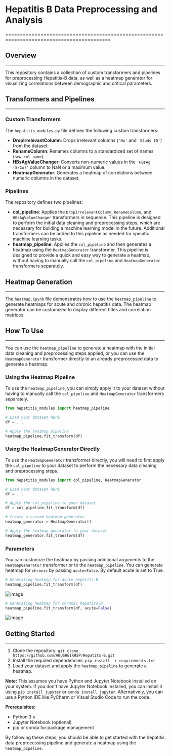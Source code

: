 # Hepatitis B Data Preprocessing and Analysis
==========================================================================================

## Overview
------------

This repository contains a collection of custom transformers and pipelines for preprocessing Hepatitis-B data, as well as a heatmap generator for visualizing correlations between demographic and critical parameters.

## Transformers and Pipelines
-----------------------------

### Custom Transformers

The `hepatitis_modules.py` file defines the following custom transformers:

* **DropIrrelevantColumn**: Drops irrelevant columns (`'No'` and `'Study ID'`) from the dataset.
* **RenameColumn**: Renames columns to a standardized set of names (`new_col_name`).
* **HBsAgValueChanger**: Converts non-numeric values in the `'HBsAg (S/Co)'` column to NaN or a maximum value.
* **HeatmapGenerator**: Generates a heatmap of correlations between numeric columns in the dataset.

### Pipelines

The repository defines two pipelines:

* **col_pipeline**: Applies the `DropIrrelevantColumn`, `RenameColumn`, and `HBsAgValueChanger` transformers in sequence. This pipeline is designed to perform the initial data cleaning and preprocessing steps, which are necessary for building a machine learning model in the future. Additional transformers can be added to this pipeline as needed for specific machine learning tasks.
* **heatmap_pipeline**: Applies the `col_pipeline` and then generates a heatmap using the `HeatmapGenerator` transformer. This pipeline is designed to provide a quick and easy way to generate a heatmap, without having to manually call the `col_pipeline` and `HeatmapGenerator` transformers separately.

## Heatmap Generation
----------------------

The `heatmap.ipynb` file demonstrates how to use the `heatmap_pipeline` to generate heatmaps for acute and chronic hepatitis data. The heatmap generator can be customized to display different titles and correlation matrices.

## How To Use
--------------

You can use the `heatmap_pipeline` to generate a heatmap with the initial data cleaning and preprocessing steps applied, or you can use the `HeatmapGenerator` transformer directly to an already preprocessed data to generate a heatmap.

### Using the Heatmap Pipeline

To use the `heatmap_pipeline`, you can simply apply it to your dataset without having to manually call the `col_pipeline` and `HeatmapGenerator` transformers separately.

```python
from hepatitis_modules import heatmap_pipeline

# Load your dataset here
df = ...

# Apply the heatmap pipeline
heatmap_pipeline.fit_transform(df)
```

### Using the HeatmapGenerator Directly

To use the `HeatmapGenerator` transformer directly, you will need to first apply the `col_pipeline` to your dataset to perform the necessary data cleaning and preprocessing steps.

```python
from hepatitis_modules import col_pipeline, HeatmapGenerator

# Load your dataset here
df = ...

# Apply the col_pipeline to your dataset
df = col_pipeline.fit_transform(df)

# Create a custom heatmap generator
heatmap_generator = HeatmapGenerator()

# Apply the heatmap generator to your dataset
heatmap_generator.fit_transform(df)
```

### Parameters

You can customize the heatmap by passing additional arguments to the `HeatmapGenerator` transformer or to the `heatmap_pipeline`. You can generate heatmap for `chronic` by passing `acute=False`. By default acute is set to True.

```python
# Generating heatmap for acute hepatits-B
heatmap_pipeline.fit_transform(df)
```
![image](https://github.com/user-attachments/assets/22dba8df-1c73-4b33-9155-7adf2a4de2a7)


```python
# Generating heatmap for chronic hepatits-B
heatmap_pipeline.fit_transform(df, acute=False)
```
![image](https://github.com/user-attachments/assets/8b7be12b-6825-41b3-9a02-c90b4875bf07)


## Getting Started
-------------------

1. Clone the repository: `git clone https://github.com/ABUSHEIKHSP/Hepatits-B.git`
2. Install the required dependencies: `pip install -r requirements.txt`
3. Load your dataset and apply the `heatmap_pipeline` to generate a heatmap.

**Note:** This assumes you have Python and Jupyter Notebook installed on your system. If you don't have Jupyter Notebook installed, you can install it using `pip install jupyter` or `conda install jupyter`. Alternatively, you can use a Python IDE like PyCharm or Visual Studio Code to run the code.

**Prerequisites:**

* Python 3.x
* Jupyter Notebook (optional)
* pip or conda for package management

By following these steps, you should be able to get started with the hepatitis data preprocessing pipeline and generate a heatmap using the `heatmap_pipeline`.
